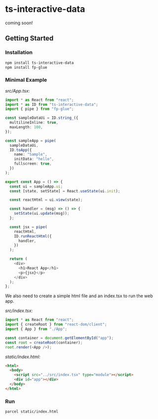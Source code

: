 # ts-interactive-data

coming soon!

## Getting Started

### Installation

```bash
npm install ts-interactive-data
npm install fp-glue
```

### Minimal Example

_src/App.tsx_:

<!-- START demoApp -->

```ts
import * as React from "react";
import * as ID from "ts-interactive-data";
import { pipe } from "fp-glue";

const sampleDataUi = ID.string_({
  multilineInline: true,
  maxLength: 100,
});

const sampleApp = pipe(
  sampleDataUi,
  ID.toApp({
    name: "Sample",
    initData: "hello",
    fullscreen: true,
  })
);

export const App = () => {
  const ui = sampleApp.ui;
  const [state, setState] = React.useState(ui.init);

  const reactHtml = ui.view(state);

  const handler = (msg) => () => {
    setState(ui.update(msg));
  };

  const jsx = pipe(
    reactHtml,
    ID.runReactHtml({
      handler,
    })
  );

  return (
    <div>
      <h1>React App</h1>
      <p>{jsx}</p>
    </div>
  );
};
```

<!-- END demoApp -->

We also need to create a simple html file and an index.tsx to run the web app.

_src/index.tsx:_

<!-- START demoIndex -->

```ts
import * as React from "react";
import { createRoot } from "react-dom/client";
import { App } from "./App";

const container = document.getElementById("app");
const root = createRoot(container);
root.render(<App />);
```

<!-- END demoIndex -->

_static/index.html:_

<!-- START demoHtml -->

```html
<html>
  <body>
    <script src="../src/index.tsx" type="module"></script>
    <div id="app"></div>
  </body>
</html>
```

<!-- END demoHtml -->

### Run

```bash
parcel static/index.html
```